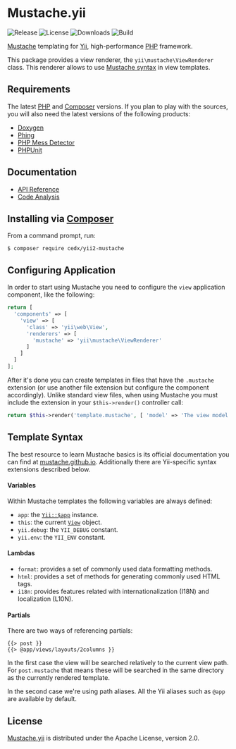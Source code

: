# Mustache.yii
![Release](http://img.shields.io/packagist/v/cedx/yii2-mustache.svg) ![License](http://img.shields.io/packagist/l/cedx/yii2-mustache.svg) ![Downloads](http://img.shields.io/packagist/dt/cedx/yii2-mustache.svg) ![Build](http://img.shields.io/travis/cedx/mustache.yii.svg)

[Mustache](http://mustache.github.io) templating for [Yii](http://www.yiiframework.com), high-performance [PHP](https://php.net) framework.

This package provides a view renderer, the `yii\mustache\ViewRenderer` class.
This renderer allows to use [Mustache syntax](http://mustache.github.io/mustache.5.html) in view templates.

## Requirements
The latest [PHP](http://php.net) and [Composer](https://getcomposer.org) versions.
If you plan to play with the sources, you will also need the latest versions of the following products:

- [Doxygen](http://www.doxygen.org)
- [Phing](https://www.phing.info)
- [PHP Mess Detector](http://phpmd.org)
- [PHPUnit](https://phpunit.de)

## Documentation
- [API Reference](http://www.belin.io/mustache.yii/api)
- [Code Analysis](http://src.belin.io/dashboard/index/mustache.yii)

## Installing via [Composer](https://getcomposer.org)
From a command prompt, run:

```shell
$ composer require cedx/yii2-mustache
```

## Configuring Application
In order to start using Mustache you need to configure the `view` application component, like the following:

```php
return [
  'components' => [
    'view' => [
      'class' => 'yii\web\View',
      'renderers' => [
        'mustache' => 'yii\mustache\ViewRenderer'
      ]
    ]
  ]
];
```

After it's done you can create templates in files that have the `.mustache` extension (or use another file extension but
configure the component accordingly). Unlike standard view files, when using Mustache you must include the extension
in your `$this->render()` controller call:

```php
return $this->render('template.mustache', [ 'model' => 'The view model' ]);
```

## Template Syntax
The best resource to learn Mustache basics is its official documentation you can find at [mustache.github.io](http://mustache.github.io). Additionally there are Yii-specific syntax extensions described below.

#### Variables
Within Mustache templates the following variables are always defined:

- `app`: the [`Yii::$app`](http://www.yiiframework.com/doc-2.0/yii-baseyii.html#$app-detail) instance.
- `this`: the current [`View`](http://www.yiiframework.com/doc-2.0/yii-base-view.html) object.
- `yii.debug`: the `YII_DEBUG` constant.
- `yii.env`: the `YII_ENV` constant.

#### Lambdas
- `format`: provides a set of commonly used data formatting methods.
- `html`: provides a set of methods for generating commonly used HTML tags.
- `i18n`: provides features related with internationalization (I18N) and localization (L10N).

#### Partials
There are two ways of referencing partials:

```
{{> post }}
{{> @app/views/layouts/2columns }}
```

In the first case the view will be searched relatively to the current view path. For `post.mustache`
that means these will be searched in the same directory as the currently rendered template.

In the second case we're using path aliases. All the Yii aliases such as `@app` are available by default.

## License
[Mustache.yii](https://github.com/cedx/mustache.yii) is distributed under the Apache License, version 2.0.
